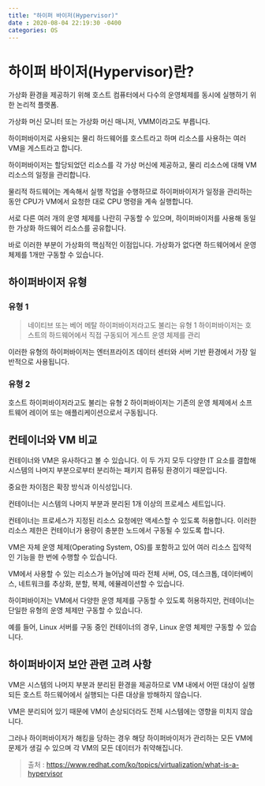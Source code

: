 ```yaml
---
title: "하이퍼 바이저(Hypervisor)"
date : 2020-08-04 22:19:30 -0400
categories: OS
---
```


# 하이퍼 바이저(Hypervisor)란?

가상화 환경을 제공하기 위해 호스트 컴퓨터에서 다수의 운영체제를 동시에 실행하기 위한 논리적 플랫폼.

가상화 머신 모니터 또는 가상화 머신 매니저, VMM이라고도 부릅니다.

하이퍼바이저로 사용되는 물리 하드웨어를 호스트라고 하며 리소스를 사용하는 여러 VM을 게스트라고 합니다.


하이퍼바이저는 할당되었던 리소스를 각 가상 머신에 제공하고, 물리 리소스에 대해 VM 리소스의 일정을 관리합니다.

물리적 하드웨어는 계속해서 실행 작업을 수행하므로 하이퍼바이저가 일정을 관리하는 동안 CPU가 VM에서 요청한 대로 CPU 명령을 계속 실행합니다.


서로 다른 여러 개의 운영 체제를 나란히 구동할 수 있으며, 하이퍼바이저를 사용해 동일한 가상화 하드웨어 리소스를 공유합니다. 

바로 이러한 부분이 가상화의 핵심적인 이점입니다. 가상화가 없다면 하드웨어에서 운영 체제를 1개만 구동할 수 있습니다. 

## 하이퍼바이저 유형

### 유형 1

> 네이티브 또는 베어 메탈 하이퍼바이저라고도 불리는 유형 1 하이퍼바이저는 호스트의 하드웨어에서 직접 구동되어 게스트 운영 체제를 관리

이러한 유형의 하이퍼바이저는 엔터프라이즈 데이터 센터와 서버 기반 환경에서 가장 일반적으로 사용됩니다.

### 유형 2

호스트 하이퍼바이저라고도 불리는 유형 2 하이퍼바이저는 기존의 운영 체제에서 소프트웨어 레이어 또는 애플리케이션으로서 구동됩니다.


## 컨테이너와 VM 비교

컨테이너와 VM은 유사하다고 볼 수 있습니다. 이 두 가지 모두 다양한 IT 요소를 결합해 시스템의 나머지 부분으로부터 분리하는 패키지 컴퓨팅 환경이기 때문입니다. 

중요한 차이점은 확장 방식과 이식성입니다.


컨테이너는 시스템의 나머지 부분과 분리된 1개 이상의 프로세스 세트입니다. 

컨테이너는 프로세스가 지정된 리소스 요청에만 액세스할 수 있도록 허용합니다. 이러한 리소스 제한은 컨테이너가 용량이 충분한 노드에서 구동될 수 있도록 합니다.


VM은 자체 운영 체제(Operating System, OS)를 포함하고 있어 여러 리소스 집약적인 기능을 한 번에 수행할 수 있습니다. 

VM에서 사용할 수 있는 리소스가 늘어남에 따라 전체 서버, OS, 데스크톱, 데이터베이스, 네트워크를 추상화, 분할, 복제, 에뮬레이션할 수 있습니다. 

하이퍼바이저는 VM에서 다양한 운영 체제를 구동할 수 있도록 허용하지만, 컨테이너는 단일한 유형의 운영 체제만 구동할 수 있습니다. 

예를 들어, Linux 서버를 구동 중인 컨테이너의 경우, Linux 운영 체제만 구동할 수 있습니다.

## 하이퍼바이저 보안 관련 고려 사항

VM은 시스템의 나머지 부분과 분리된 환경을 제공하므로 VM 내에서 어떤 대상이 실행되든 호스트 하드웨어에서 실행되는 다른 대상을 방해하지 않습니다.

VM은 분리되어 있기 때문에 VM이 손상되더라도 전체 시스템에는 영향을 미치지 않습니다. 

그러나 하이퍼바이저가 해킹을 당하는 경우 해당 하이퍼바이저가 관리하는 모든 VM에 문제가 생길 수 있으며 각 VM의 모든 데이터가 취약해집니다. 

> 출처 : https://www.redhat.com/ko/topics/virtualization/what-is-a-hypervisor
